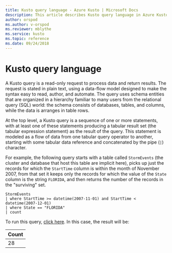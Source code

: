 ```yaml
---
title: Kusto query language - Azure Kusto | Microsoft Docs
description: This article describes Kusto query language in Azure Kusto.
author: orspod
ms.author: v-orspod
ms.reviewer: mblythe
ms.service: kusto
ms.topic: reference
ms.date: 09/24/2018
---
```

# Kusto query language

A Kusto query is a read-only request to process data and return results.
The request is stated in plain text, using a data-flow model designed to
make the syntax easy to read, author, and automate. The query uses schema
entities that are organized in a hierarchy familiar to many users from the
relational query (SQL) world: the schema consists of databases, tables,
and columns, while the data is arranges in table rows.

At the top level, a Kusto query is a sequence of one or more statements,
with at least one of these statements producing a tabular result set
(the tabular expression statement) as the result of the query. This
statement is modeled as a flow of data from one tabular query operator
to another, starting with some tabular data reference and concatenated by
the pipe (`|`) character.

For example, the following query starts with a table called
`StormEvents` (the cluster and database that host this table are implicit
here), picks up just the records for which the `StartTime` column is within
the month of November 2007, from that set it keeps only the records for which
the value of the `State` column is the string `FLORIDA`, and then returns
the number of the records in the "surviving" set.

```kusto
StormEvents 
| where StartTime >= datetime(2007-11-01) and StartTime < datetime(2007-12-01)
| where State == "FLORIDA"  
| count 
```

To run this query, [click here](https://help.kusto.windows.net:443/Samples?query=H4sIAAAAAAAEAAsuyS%2fKdS1LzSspVuDlqlEoz0gtSlUILkksKgnJzE1VsLNVSEksSS0BsjWMDAzMdQ0NdQ0MNRUS81KQVNlgqDICqUIxsCRVwdZWQcnNxz%2fI08VRSQFsXXJ%2baV4JAPfnzX2EAAAA).
In this case, the result will be:

|Count|
|-----|
|   28|